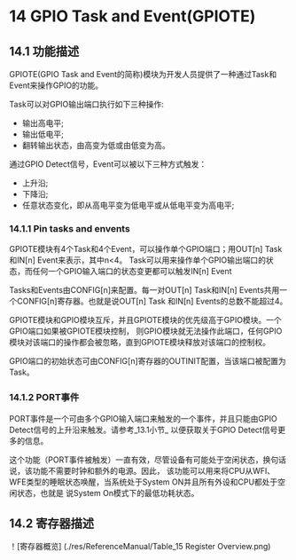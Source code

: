 ﻿# 14 GPIO Task and Event(GPIOTE)
## 14.1 功能描述
GPIOTE(GPIO Task and Event的简称)模块为开发人员提供了一种通过Task和Event来操作GPIO的功能。

Task可以对GPIO输出端口执行如下三种操作:
- 输出高电平;
- 输出低电平;
- 翻转输出状态，由高变为低或由低变为高。

通过GPIO Detect信号，Event可以被以下三种方式触发：
- 上升沿;
- 下降沿;
- 任意状态变化，即从高电平变为低电平或从低电平变为高电平;

### 14.1.1 Pin tasks and envents
GPIOTE模块有4个Task和4个Event，可以操作单个GPIO端口；用OUT[n] Task和IN[n] Event来表示，其中n<4。
Task可以用来操作单个GPIO输出端口的状态，而任何一个GPIO输入端口的状态变更都可以触发IN[n] Event

Tasks和Events由CONFIG[n]来配置。每一对OUT[n] Task和IN[n] Events共用一个CONFIG[n]寄存器。也就是说OUT[n] Task
和IN[n] Events的总数不能超过4。

GPIOTE模块和GPIO模块互斥，并且GPIOTE模块的优先级高于GPIO模块。一个GPIO端口如果被GPIOTE模块控制，
则GPIO模块就无法操作此端口，任何GPIO模块对该端口的操作都会被忽略，直到GPIOTE模块释放对该端口的控制权。

GPIO端口的初始状态可由CONFIG[n]寄存器的OUTINIT配置，当该端口被配置为Task。

### 14.1.2 PORT事件
PORT事件是一个可由多个GPIO输入端口来触发的一个事件，并且只能由GPIO Detect信号的上升沿来触发。请参考_13.1小节_
以便获取关于GPIO Detect信号更多的信息。

这个功能（PORT事件被触发）一直有效，尽管设备有可能处于空闲状态，换句话说，该功能不需要时钟和额外的电源。因此，
该功能可以用来将CPU从WFI、WFE类型的睡眠状态唤醒，当系统处于System ON并且所有外设和CPU都处于空闲状态，也就是
说System On模式下的最低功耗状态。

## 14.2 寄存器描述
！[寄存器概览]
(./res/ReferenceManual/Table_15 Register Overview.png) 
